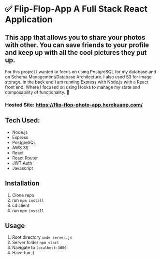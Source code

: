 # ✅ Flip-Flop-App A Full Stack React Application
## This app that allows you to share your photos with other.  You can save friends to your profile and keep up with all the cool pictures they put up.  


For this project I wanted to focus on using PostgreSQL for my database and on Schema Management/Database Architecture.  I also used S3 for image storage. In the back end I am running  Express with Node.js with a React front end.  Where I focused on using Hooks to manage my state and composability of functionality. 🚀

### Hosted Site: https://flip-flop-photo-app.herokuapp.com/



## Tech Used:
- Node.js
- Express
- PostgreSQL
- AWS 3S
- React
- React Router
- JWT Auth
- Javascript




## Installation

1. Clone repo
2. run `npm install`
3. cd client
4. run `npm install`

## Usage

1. Root directory `node server.js`
2. Server folder `npm start`
2. Navigate to `localhost:3000`
3. Have fun ;)
